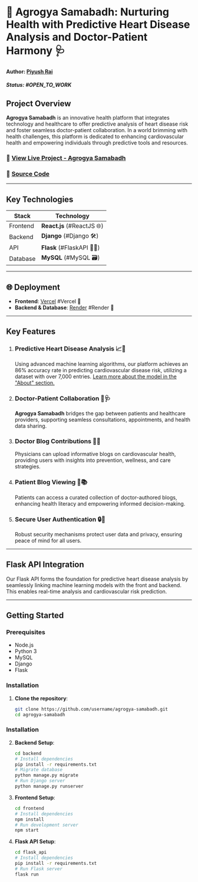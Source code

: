 # 🌱 Agrogya Samabadh: Nurturing Health with Predictive Heart Disease Analysis and Doctor-Patient Harmony 🩺

#### Author: [Piyush Rai](#)
##### Status: **#OPEN_TO_WORK**

## Project Overview
**Agrogya Samabadh** is an innovative health platform that integrates technology and healthcare to offer predictive analysis of heart disease risk and foster seamless doctor-patient collaboration. In a world brimming with health challenges, this platform is dedicated to enhancing cardiovascular health and empowering individuals through predictive tools and resources.

### 🔗 [View Live Project - Agrogya Samabadh](#)  
### 📂 [Source Code](#)

---

## Key Technologies

| Stack     | Technology |
| --------- | ---------- |
| Frontend  | **React.js** (#ReactJS 🌐) |
| Backend   | **Django** (#Django 🛠️) |
| API       | **Flask** (#FlaskAPI 🧪💡) |
| Database  | **MySQL** (#MySQL 🗃️) |

---

## 🌐 Deployment
- **Frontend**: [Vercel](#) #Vercel 🚀
- **Backend & Database**: [Render](#) #Render 🌟

---

## Key Features

1. ### Predictive Heart Disease Analysis 📈💓
   Using advanced machine learning algorithms, our platform achieves an 86% accuracy rate in predicting cardiovascular disease risk, utilizing a dataset with over 7,000 entries. [Learn more about the model in the "About" section.](#)

2. ### Doctor-Patient Collaboration 🤝🩺
   **Agrogya Samabadh** bridges the gap between patients and healthcare providers, supporting seamless consultations, appointments, and health data sharing.

3. ### Doctor Blog Contributions 📝🔬
   Physicians can upload informative blogs on cardiovascular health, providing users with insights into prevention, wellness, and care strategies.

4. ### Patient Blog Viewing 👀📚
   Patients can access a curated collection of doctor-authored blogs, enhancing health literacy and empowering informed decision-making.

5. ### Secure User Authentication 🔒🔑
   Robust security mechanisms protect user data and privacy, ensuring peace of mind for all users.

---

## Flask API Integration
Our Flask API forms the foundation for predictive heart disease analysis by seamlessly linking machine learning models with the front and backend. This enables real-time analysis and cardiovascular risk prediction.

---

## Getting Started
### Prerequisites
- Node.js
- Python 3
- MySQL
- Django
- Flask

### Installation
1. **Clone the repository**:
   ```bash
   git clone https://github.com/username/agrogya-samabadh.git
   cd agrogya-samabadh
### Installation

2. **Backend Setup**:
   ```bash
   cd backend
   # Install dependencies
   pip install -r requirements.txt
   # Migrate database
   python manage.py migrate
   # Run Django server
   python manage.py runserver
3. **Frontend Setup**:
   ```bash
   cd frontend
   # Install dependencies
   npm install
   # Run development server
   npm start
4. **Flask API Setup**:
   ```bash
   cd flask_api
   # Install dependencies
   pip install -r requirements.txt
   # Run Flask server
   flask run



